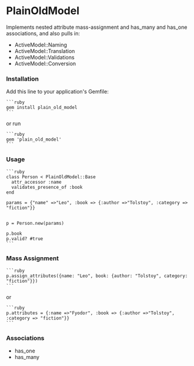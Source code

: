 # PlainOldModel #

Implements nested attribute mass-assignment and has_many and has_one associations, and also pulls in:

* ActiveModel::Naming
* ActiveModel::Translation
* ActiveModel::Validations
* ActiveModel::Conversion


### Installation ###

Add this line to your application's Gemfile:

    ```ruby
    gem install plain_old_model
    ```

or run

    ```ruby
    gem 'plain_old_model'
    ```


### Usage ###

    ```ruby
    class Person < PlainOldModel::Base
      attr_accessor :name
      validates_presence_of :book
    end

    params = {"name" =>"Leo", :book => {:author =>"Tolstoy", :category => "fiction"}}


    p = Person.new(params)

    p.book 
    p.valid? #true
    ```


### Mass Assignment ###

    ```ruby
    p.assign_attributes({name: "Leo", book: {author: "Tolstoy", category: "fiction"}})
    ```

or

    ```ruby
    p.attributes = {:name =>"Fyodor", :book => {:author =>"Tolstoy", :category => "fiction"}}
    ```


### Associations ###

* has_one 
* has_many 


